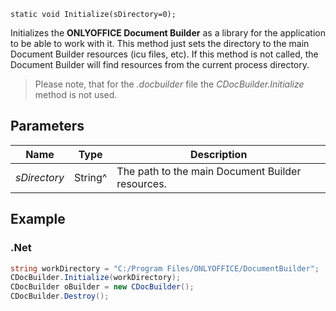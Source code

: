 `static void Initialize(sDirectory=0);`

Initializes the **ONLYOFFICE Document Builder** as a library for the application to be able to work with it. This method just sets the directory to the main Document Builder resources (icu files, etc). If this method is not called, the Document Builder will find resources from the current process directory.

> Please note, that for the *.docbuilder* file the *CDocBuilder.Initialize* method is not used.

## Parameters

| Name         | Type    | Description                                      |
| ------------ | ------- | ------------------------------------------------ |
| *sDirectory* | String^ | The path to the main Document Builder resources. |

## Example

### .Net

``` cs
string workDirectory = "C:/Program Files/ONLYOFFICE/DocumentBuilder";
CDocBuilder.Initialize(workDirectory);
CDocBuilder oBuilder = new CDocBuilder();
CDocBuilder.Destroy();
```
